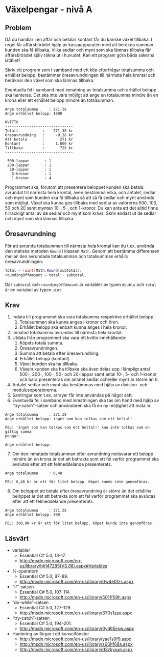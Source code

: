 # Växelpengar - nivå A

## Problem

Då du handlar i en affär och betalar kontant får du kanske växel tillbaka. I regel får affärsbiträdet hjälp av kassaapparaten med att beräkna summan kunden ska få tillbaka. Vilka sedlar och mynt som ska lämnas tillbaka får affärsbiträdet själv räkna ut i huvudet. Kan ett program göra båda sakerna istället?

Skriv ett program som i samband med ett köp efterfrågar totalsumma och erhållet belopp, bestämmer öresavrundningen till närmsta hela krontal och beräknar den växel som ska lämnas tillbaka.

Eventuella fel i samband med inmatning av totalsumma och erhållet belopp ska hanteras. Det ska inte vara möjligt att ange en totalsumma mindre än en krona eller ett erhållet belopp mindre än totalsumman.

```
Ange totalsumma     : 271,38
Ange erhållet belopp: 1000

KVITTO
-------------------------------
Totalt           :    271,38 kr
Öresavrundning   :     -0,38 kr
Att betala       :       271 kr
Kontant          :     1.000 kr
Tillbaka         :       729 kr
-------------------------------

 500-lappar       : 1
 200-lappar       : 1
  20-lappar       : 1
   5-kronor       : 1
   1-kronor       : 4
```

Programmet ska, förutom att presentera beloppet kunden ska betala avrundat till närmsta hela krontal, även bestämma vilka, och antalet, sedlar och mynt som kunden ska få tillbaka så att så få sedlar och mynt används som möjligt.
Växel ska kunna ges tillbaka med sedlar av valörerna 500, 100, 50 och 20 samt mynten 10-, 5-, och 1-kronor. Du kan anta att det alltid finns tillräckligt antal av de sedlar och mynt som krävs. Skriv endast ut de sedlar och mynt som ska lämnas tillbaka.

## Öresavrundning

För att avrunda totalsumman till närmsta hela krontal kan du t.ex. använda den statiska metoden `Round` i klassen `Math`. Genom att bestämma differensen mellan den avrundade totalsumman och totalsumman erhålls öresavrundningen:

```c#
total = (uint)Math.Round(subtotal);
roundingOffAmount = total - subtotal;
```

Där ```subtotal``` och ```roundingOffAmount``` är variabler av typen ```double``` och ```total``` är en variabel av typen ```uint```.

## Krav

1. Indata till programmet ska vara totalsumma respektive erhållet belopp.
	1. Totalsumman ska kunna anges i kronor och ören.
	2. Erhållet belopp ska enbart kunna anges i hela kronor.
2. Inmatad totalsumma avrundas till närmsta hela krontal.
3. Utdata från programmet ska vara ett kvitto innehållande:
	1. Köpets totala summa.
	2. Öresavrundningen.
	3. Summa att betala efter öresavrundning.
	4. Erhållet belopp (kontant).
	5. Växel kunden ska ha tillbaka.
	6. Växeln kunden ska ha tillbaka ska även delas upp i lämpligt antal 500-, 200-, 100-, 50- och 20-lappar samt antal 10-, 5- och 1-kronor och bara presenteras om antalet sedlar och/eller mynt är större än 0.
4. Antalet sedlar och mynt ska bestämmas med hjälp av division- och modulusoperatorerna.
5. Samlingar som t.ex. arrayer får inte användas på något sätt.
6. Eventuella fel i samband med inmatningen ska tas om hand med hjälp av ”try-catch”-satser och användaren ska få en ny möjlighet att mata in.
 
```shell
Ange totalsumma     : 371,38
Ange erhållet belopp: inget som kan tolkas som ett heltal!

FEL! 'inget som kan tolkas som ett heltal!' kan inte tolkas som en giltig summa
pengar.

Ange erhållet belopp:
```

7. Om den inmatade totalsumman efter avrundning motsvarar ett belopp mindre än en krona är det att betrakta som ett fel varför programmet ska avslutas efter att ett felmeddelande presenterats.
 
```shell
Ange totalsumma     : 0,48

FEL! 0,48 kr är ett för litet belopp. Köpet kunde inte genomföras.
```

8. Om beloppet att betala efter öresavrundning är större än det erhållna beloppet är det att betrakta som ett fel varför programmet ska avslutas efter att ett felmeddelande presenterats.
 
```shell
Ange totalsumma     : 371,38
Ange erhållet belopp: 300

FEL! 300,00 kr är ett för litet belopp. Köpet kunde inte genomföras.
```

## Läsvärt

- variabler
	- Essential C# 5.0, 13-17.
	- http://msdn.microsoft.com/en-us/library/hh147285(VS.88).aspx#Variables
- %-operatorn
	- Essential C# 5.0, 87-89.
	- http://msdn.microsoft.com/en-us/library/0w4e0fzs.aspx
- ”if”-satsen
	- Essential C# 5.0, 107-114.
	- http://msdn.microsoft.com/en-us/library/5011f09h.aspx
- ”do-while”-satsen
	- Essential C# 5.0, 127-129.
	- http://msdn.microsoft.com/en-us/library/370s1zax.aspx
- “try-catch”-satsen
	- Essential C# 5.0, 194-201.
	- http://msdn.microsoft.com/en-us/library/0yd65esw.aspx
- Hantering av färger i ett konsolfönster
	- http://msdn.microsoft.com/en-us/library/yae1s0f9.aspx
	- http://msdn.microsoft.com/en-us/library/s66hf68a.aspx
	- http://msdn.microsoft.com/en-us/library/d3zkyxxe.aspx

